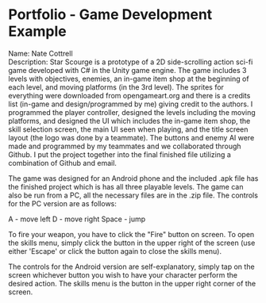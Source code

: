 # Portfolio - Game Development Example

Name: Nate Cottrell<br>
Description: Star Scourge is a prototype of a 2D side-scrolling action sci-fi game developed with C# in the Unity
game engine. The game includes 3 levels with objectives, enemies, an in-game item shop at the beginning of each
level, and moving platforms (in the 3rd level). The sprites for everything were downloaded from opengameart.org and
there is a credits list (in-game and design/programmed by me) giving credit to the authors. I programmed the
player controller, designed the levels including the moving platforms, and designed the UI which includes the
in-game item shop, the skill selection screen, the main UI seen when playing, and the title screen layout
(the logo was done by a teammate). The buttons and enemy AI were made and programmed by my teammates and we
collaborated through Github. I put the project together into the final finished file utilizing a combination
of Github and email.

The game was designed for an Android phone and the included .apk file has the finished project which is has all
three playable levels. The game can also be run from a PC, all the necessary files are in the .zip file. The
controls for the PC version are as follows:

A - move left
D - move right
Space - jump

To fire your weapon, you have to click the "Fire" button on screen.
To open the skills menu, simply click the button in the upper right of the screen (use either 'Escape' or click
the button again to close the skills menu).

The controls for the Android version are self-explanatory, simply tap on the screen whichever button you wish to
have your character perform the desired action. The skills menu is the button in the upper right corner of
the screen.